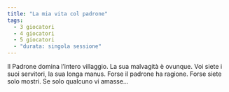 ```yaml
---
title: "La mia vita col padrone"
tags:
  - 3 giocatori
  - 4 giocatori
  - 5 giocatori
  - "durata: singola sessione"
---
```


Il Padrone domina l’intero villaggio. La sua malvagità è ovunque. Voi siete i suoi servitori, la sua longa manus. Forse il padrone ha ragione. Forse siete solo mostri. Se solo qualcuno vi amasse…